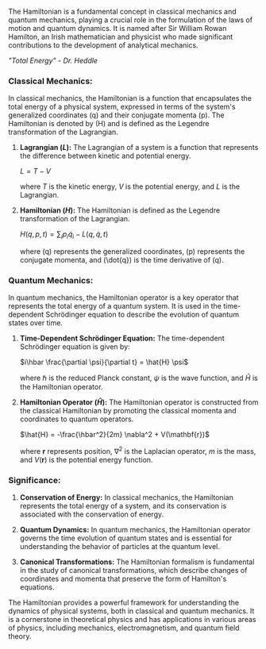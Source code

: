 The Hamiltonian is a fundamental concept in classical mechanics and quantum mechanics, playing a crucial role in the formulation of the laws of motion and quantum dynamics. It is named after Sir William Rowan Hamilton, an Irish mathematician and physicist who made significant contributions to the development of analytical mechanics.

*"Total Energy"* - *Dr. Heddle*

### Classical Mechanics:

In classical mechanics, the Hamiltonian is a function that encapsulates the total energy of a physical system, expressed in terms of the system's generalized coordinates (q) and their conjugate momenta (p). The Hamiltonian is denoted by \(H\) and is defined as the Legendre transformation of the Lagrangian.

1. **Lagrangian ($L$):**
   The Lagrangian of a system is a function that represents the difference between kinetic and potential energy.

   $L = T - V$

   where $T$ is the kinetic energy, $V$ is the potential energy, and $L$ is the Lagrangian.

2. **Hamiltonian ($H$):**
   The Hamiltonian is defined as the Legendre transformation of the Lagrangian.

   $H(q, p, t) = \sum_i p_i \dot{q}_i - L(q, \dot{q}, t)$

   where \(q\) represents the generalized coordinates, \(p\) represents the conjugate momenta, and \(\dot{q}\) is the time derivative of \(q\).

### Quantum Mechanics:

In quantum mechanics, the Hamiltonian operator is a key operator that represents the total energy of a quantum system. It is used in the time-dependent Schrödinger equation to describe the evolution of quantum states over time.

1. **Time-Dependent Schrödinger Equation:**
   The time-dependent Schrödinger equation is given by:

   $i\hbar \frac{\partial \psi}{\partial t} = \hat{H} \psi$

   where $\hbar$ is the reduced Planck constant, $\psi$ is the wave function, and $\hat{H}$ is the Hamiltonian operator.

2. **Hamiltonian Operator ($\hat{H}$):**
   The Hamiltonian operator is constructed from the classical Hamiltonian by promoting the classical momenta and coordinates to quantum operators.

   $\hat{H} = -\frac{\hbar^2}{2m} \nabla^2 + V(\mathbf{r})$

   where $\mathbf{r}$ represents position, $\nabla^2$ is the Laplacian operator, $m$ is the mass, and $V(\mathbf{r})$ is the potential energy function.

### Significance:

1. **Conservation of Energy:**
   In classical mechanics, the Hamiltonian represents the total energy of a system, and its conservation is associated with the conservation of energy.

2. **Quantum Dynamics:**
   In quantum mechanics, the Hamiltonian operator governs the time evolution of quantum states and is essential for understanding the behavior of particles at the quantum level.

3. **Canonical Transformations:**
   The Hamiltonian formalism is fundamental in the study of canonical transformations, which describe changes of coordinates and momenta that preserve the form of Hamilton's equations.

The Hamiltonian provides a powerful framework for understanding the dynamics of physical systems, both in classical and quantum mechanics. It is a cornerstone in theoretical physics and has applications in various areas of physics, including mechanics, electromagnetism, and quantum field theory.
